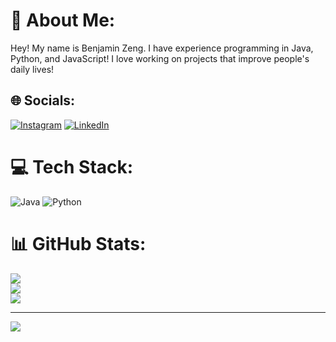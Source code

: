# 💫 About Me:
Hey! My name is Benjamin Zeng. I have experience programming in Java, Python, and JavaScript! I love working on projects that improve people's daily lives!


## 🌐 Socials:
[![Instagram](https://img.shields.io/badge/Instagram-%23E4405F.svg?logo=Instagram&logoColor=white)](https://instagram.com/bennyxzeng) [![LinkedIn](https://img.shields.io/badge/LinkedIn-%230077B5.svg?logo=linkedin&logoColor=white)](https://linkedin.com/in/bennyxzeng) 

# 💻 Tech Stack:
![Java](https://img.shields.io/badge/java-%23ED8B00.svg?style=for-the-badge&logo=openjdk&logoColor=white) ![Python](https://img.shields.io/badge/python-3670A0?style=for-the-badge&logo=python&logoColor=ffdd54)
# 📊 GitHub Stats:
![](https://github-readme-stats.vercel.app/api?username=bennyxzeng&theme=dark&hide_border=false&include_all_commits=false&count_private=false)<br/>
![](https://github-readme-streak-stats.herokuapp.com/?user=bennyxzeng&theme=dark&hide_border=false)<br/>
![](https://github-readme-stats.vercel.app/api/top-langs/?username=bennyxzeng&theme=dark&hide_border=false&include_all_commits=false&count_private=false&layout=compact)

---
[![](https://visitcount.itsvg.in/api?id=bennyxzeng&icon=0&color=8)](https://visitcount.itsvg.in)

<!-- Proudly created with GPRM ( https://gprm.itsvg.in ) -->
